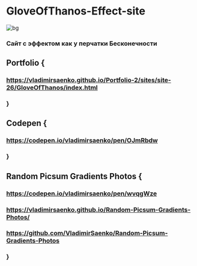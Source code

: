 # GloveOfThanos-Effect-site

![bg](https://user-images.githubusercontent.com/56477695/116459710-d64a6200-a86e-11eb-9a2e-48a70c8ddc3f.jpg)

### Сайт с эффектом как у перчатки Бесконечности 

## Portfolio {

### https://vladimirsaenko.github.io/Portfolio-2/sites/site-26/GloveOfThanos/index.html

### }

## Codepen {

### https://codepen.io/vladimirsaenko/pen/OJmRbdw

### }

## Random Picsum Gradients Photos {

### https://codepen.io/vladimirsaenko/pen/wvqgWze

### https://vladimirsaenko.github.io/Random-Picsum-Gradients-Photos/

### https://github.com/VladimirSaenko/Random-Picsum-Gradients-Photos

### }
